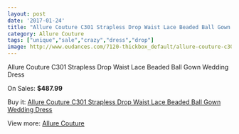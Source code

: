 ```yaml
---
layout: post
date: '2017-01-24'
title: "Allure Couture C301 Strapless Drop Waist Lace Beaded Ball Gown Wedding Dress"
category: Allure Couture
tags: ["unique","sale","crazy","dress","drop"]
image: http://www.eudances.com/7120-thickbox_default/allure-couture-c301-strapless-drop-waist-lace-beaded-ball-gown-wedding-dress.jpg
---
```

Allure Couture C301 Strapless Drop Waist Lace Beaded Ball Gown Wedding Dress

On Sales: **$487.99**
<a href="https://www.eudances.com/en/allure-couture/2581-allure-couture-c301-strapless-drop-waist-lace-beaded-ball-gown-wedding-dress.html"><amp-img layout="responsive" width="600" height="600" src="//www.eudances.com/7120-thickbox_default/allure-couture-c301-strapless-drop-waist-lace-beaded-ball-gown-wedding-dress.jpg" alt="Allure Couture C301 Strapless Drop Waist Lace Beaded Ball Gown Wedding Dress 0" /></a>
<a href="https://www.eudances.com/en/allure-couture/2581-allure-couture-c301-strapless-drop-waist-lace-beaded-ball-gown-wedding-dress.html"><amp-img layout="responsive" width="600" height="600" src="//www.eudances.com/7121-thickbox_default/allure-couture-c301-strapless-drop-waist-lace-beaded-ball-gown-wedding-dress.jpg" alt="Allure Couture C301 Strapless Drop Waist Lace Beaded Ball Gown Wedding Dress 1" /></a>
<a href="https://www.eudances.com/en/allure-couture/2581-allure-couture-c301-strapless-drop-waist-lace-beaded-ball-gown-wedding-dress.html"><amp-img layout="responsive" width="600" height="600" src="//www.eudances.com/7122-thickbox_default/allure-couture-c301-strapless-drop-waist-lace-beaded-ball-gown-wedding-dress.jpg" alt="Allure Couture C301 Strapless Drop Waist Lace Beaded Ball Gown Wedding Dress 2" /></a>
<a href="https://www.eudances.com/en/allure-couture/2581-allure-couture-c301-strapless-drop-waist-lace-beaded-ball-gown-wedding-dress.html"><amp-img layout="responsive" width="600" height="600" src="//www.eudances.com/7123-thickbox_default/allure-couture-c301-strapless-drop-waist-lace-beaded-ball-gown-wedding-dress.jpg" alt="Allure Couture C301 Strapless Drop Waist Lace Beaded Ball Gown Wedding Dress 3" /></a>
<a href="https://www.eudances.com/en/allure-couture/2581-allure-couture-c301-strapless-drop-waist-lace-beaded-ball-gown-wedding-dress.html"><amp-img layout="responsive" width="600" height="600" src="//www.eudances.com/7124-thickbox_default/allure-couture-c301-strapless-drop-waist-lace-beaded-ball-gown-wedding-dress.jpg" alt="Allure Couture C301 Strapless Drop Waist Lace Beaded Ball Gown Wedding Dress 4" /></a>
<a href="https://www.eudances.com/en/allure-couture/2581-allure-couture-c301-strapless-drop-waist-lace-beaded-ball-gown-wedding-dress.html"><amp-img layout="responsive" width="600" height="600" src="//www.eudances.com/7125-thickbox_default/allure-couture-c301-strapless-drop-waist-lace-beaded-ball-gown-wedding-dress.jpg" alt="Allure Couture C301 Strapless Drop Waist Lace Beaded Ball Gown Wedding Dress 5" /></a>

Buy it: [Allure Couture C301 Strapless Drop Waist Lace Beaded Ball Gown Wedding Dress](https://www.eudances.com/en/allure-couture/2581-allure-couture-c301-strapless-drop-waist-lace-beaded-ball-gown-wedding-dress.html "Allure Couture C301 Strapless Drop Waist Lace Beaded Ball Gown Wedding Dress")

View more: [Allure Couture](https://www.eudances.com/en/37-allure-couture "Allure Couture")